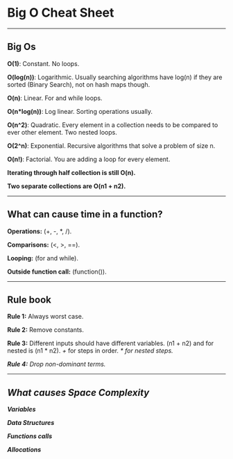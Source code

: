 # Big O Cheat Sheet
<hr>

## Big Os
**O(1)**: Constant. No loops.

**O(log(n))**: Logarithmic. Usually searching algorithms have log(n) if they are sorted (Binary Search), not on hash maps though.

**O(n)**: Linear. For and while loops.

**O(n*log(n))**: Log linear. Sorting operations usually.

**O(n^2)**: Quadratic. Every element in a collection needs to be compared to ever other element. Two nested loops.

**O(2^n)**: Exponential. Recursive algorithms that solve a problem of size n.

**O(n!)**: Factorial. You are adding a loop for every element.

**Iterating through half collection is still O(n).**

**Two separate collections are O(n1 + n2).**
<hr>

## What can cause time in a function?
**Operations:** (+, -, *, /).

**Comparisons:** (<, >, ==).

**Looping:** (for and while).

**Outside function call:** (function()).
<hr>

## Rule book
**Rule 1:** Always worst case.

**Rule 2:** Remove constants.

**Rule 3:** Different inputs should have different variables. (n1 + n2) and for nested is (n1 * n2). *+* for steps in order. <i>*<i> for nested steps.

**Rule 4:** Drop non-dominant terms.
<hr>

## What causes Space Complexity
**Variables**

**Data Structures**

**Functions calls**

**Allocations**
